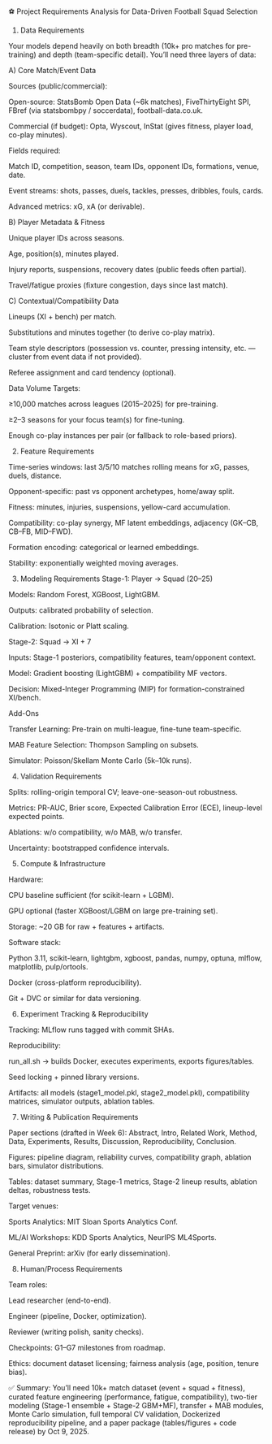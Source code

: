 ⚽ Project Requirements Analysis for Data-Driven Football Squad Selection
1. Data Requirements

Your models depend heavily on both breadth (10k+ pro matches for pre-training) and depth (team-specific detail). You’ll need three layers of data:

A) Core Match/Event Data

Sources (public/commercial):

Open-source: StatsBomb Open Data (~6k matches), FiveThirtyEight SPI, FBref (via statsbombpy / soccerdata), football-data.co.uk.

Commercial (if budget): Opta, Wyscout, InStat (gives fitness, player load, co-play minutes).

Fields required:

Match ID, competition, season, team IDs, opponent IDs, formations, venue, date.

Event streams: shots, passes, duels, tackles, presses, dribbles, fouls, cards.

Advanced metrics: xG, xA (or derivable).

B) Player Metadata & Fitness

Unique player IDs across seasons.

Age, position(s), minutes played.

Injury reports, suspensions, recovery dates (public feeds often partial).

Travel/fatigue proxies (fixture congestion, days since last match).

C) Contextual/Compatibility Data

Lineups (XI + bench) per match.

Substitutions and minutes together (to derive co-play matrix).

Team style descriptors (possession vs. counter, pressing intensity, etc. — cluster from event data if not provided).

Referee assignment and card tendency (optional).

Data Volume Targets:

≥10,000 matches across leagues (2015–2025) for pre-training.

≥2–3 seasons for your focus team(s) for fine-tuning.

Enough co-play instances per pair (or fallback to role-based priors).

2. Feature Requirements

Time-series windows: last 3/5/10 matches rolling means for xG, passes, duels, distance.

Opponent-specific: past vs opponent archetypes, home/away split.

Fitness: minutes, injuries, suspensions, yellow-card accumulation.

Compatibility: co-play synergy, MF latent embeddings, adjacency (GK–CB, CB–FB, MID–FWD).

Formation encoding: categorical or learned embeddings.

Stability: exponentially weighted moving averages.

3. Modeling Requirements
Stage-1: Player → Squad (20–25)

Models: Random Forest, XGBoost, LightGBM.

Outputs: calibrated probability of selection.

Calibration: Isotonic or Platt scaling.

Stage-2: Squad → XI + 7

Inputs: Stage-1 posteriors, compatibility features, team/opponent context.

Model: Gradient boosting (LightGBM) + compatibility MF vectors.

Decision: Mixed-Integer Programming (MIP) for formation-constrained XI/bench.

Add-Ons

Transfer Learning: Pre-train on multi-league, fine-tune team-specific.

MAB Feature Selection: Thompson Sampling on subsets.

Simulator: Poisson/Skellam Monte Carlo (5k–10k runs).

4. Validation Requirements

Splits: rolling-origin temporal CV; leave-one-season-out robustness.

Metrics: PR-AUC, Brier score, Expected Calibration Error (ECE), lineup-level expected points.

Ablations: w/o compatibility, w/o MAB, w/o transfer.

Uncertainty: bootstrapped confidence intervals.

5. Compute & Infrastructure

Hardware:

CPU baseline sufficient (for scikit-learn + LGBM).

GPU optional (faster XGBoost/LGBM on large pre-training set).

Storage: ~20 GB for raw + features + artifacts.

Software stack:

Python 3.11, scikit-learn, lightgbm, xgboost, pandas, numpy, optuna, mlflow, matplotlib, pulp/ortools.

Docker (cross-platform reproducibility).

Git + DVC or similar for data versioning.

6. Experiment Tracking & Reproducibility

Tracking: MLflow runs tagged with commit SHAs.

Reproducibility:

run_all.sh → builds Docker, executes experiments, exports figures/tables.

Seed locking + pinned library versions.

Artifacts: all models (stage1_model.pkl, stage2_model.pkl), compatibility matrices, simulator outputs, ablation tables.

7. Writing & Publication Requirements

Paper sections (drafted in Week 6): Abstract, Intro, Related Work, Method, Data, Experiments, Results, Discussion, Reproducibility, Conclusion.

Figures: pipeline diagram, reliability curves, compatibility graph, ablation bars, simulator distributions.

Tables: dataset summary, Stage-1 metrics, Stage-2 lineup results, ablation deltas, robustness tests.

Target venues:

Sports Analytics: MIT Sloan Sports Analytics Conf.

ML/AI Workshops: KDD Sports Analytics, NeurIPS ML4Sports.

General Preprint: arXiv (for early dissemination).

8. Human/Process Requirements

Team roles:

Lead researcher (end-to-end).

Engineer (pipeline, Docker, optimization).

Reviewer (writing polish, sanity checks).

Checkpoints: G1–G7 milestones from roadmap.

Ethics: document dataset licensing; fairness analysis (age, position, tenure bias).

✅ Summary:
You’ll need 10k+ match dataset (event + squad + fitness), curated feature engineering (performance, fatigue, compatibility), two-tier modeling (Stage-1 ensemble + Stage-2 GBM+MF), transfer + MAB modules, Monte Carlo simulation, full temporal CV validation, Dockerized reproducibility pipeline, and a paper package (tables/figures + code release) by Oct 9, 2025.